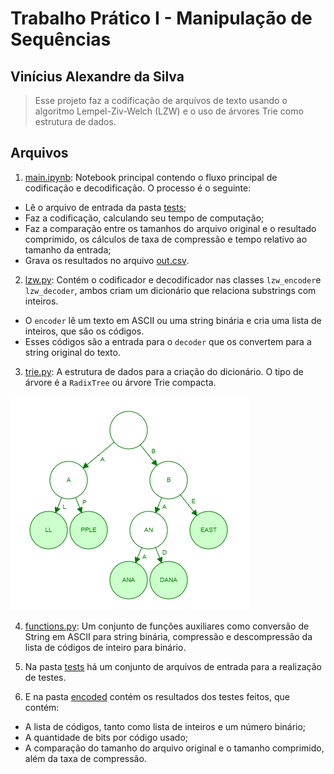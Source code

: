 # Trabalho Prático I - Manipulação de Sequências
## Vinícius Alexandre da Silva

> Esse projeto faz a codificação de arquivos de texto usando o algoritmo Lempel-Ziv-Welch (LZW) e o uso de árvores Trie como estrutura de dados.

## Arquivos
1. [main.ipynb](https://github.com/vasilva/TP1-Manipulacao-de-sequencias/blob/main/main.ipynb): Notebook principal contendo o fluxo principal de codificação e decodificação. O processo é o seguinte:
* Lê o arquivo de entrada da pasta [tests](https://github.com/vasilva/TP1-Manipulacao-de-sequencias/tree/main/tests);
* Faz a codificação, calculando seu tempo de computação;
* Faz a comparação entre os tamanhos do arquivo original e o resultado comprimido, os cálculos de taxa de compressão e tempo relativo ao tamanho da entrada;
* Grava os resultados no arquivo [out.csv](https://github.com/vasilva/TP1-Manipulacao-de-sequencias/tree/main/out.csv).

2.  [lzw.py](https://github.com/vasilva/TP1-Manipulacao-de-sequencias/blob/main/lzw.py): Contém o codificador e decodificador nas classes `lzw_encoder`e `lzw_decoder`, ambos criam um dicionário que relaciona substrings com inteiros.
* O `encoder` lê um texto em ASCII ou uma string binária e cria uma lista de inteiros, que são os códigos.
* Esses códigos são a entrada para o `decoder` que os convertem para a string original do texto.

3.  [trie.py](https://github.com/vasilva/TP1-Manipulacao-de-sequencias/blob/main/trie.py): A estrutura de dados para a criação do dicionário. O tipo de árvore é a `RadixTree` ou árvore Trie compacta.

![Exemplo de Radix Tree](https://github.com/vasilva/TP1-Manipulacao-de-sequencias/blob/main/baixados.png)

4. [functions.py](https://github.com/vasilva/TP1-Manipulacao-de-sequencias/blob/main/Str_functions.py): Um conjunto de funções auxiliares como conversão de String em ASCII para string binária, compressão e descompressão da lista de códigos de inteiro para binário.

5. Na pasta [tests](https://github.com/vasilva/TP1-Manipulacao-de-sequencias/tree/main/tests) há um conjunto de arquivos de entrada para a realização de testes.

6. E na pasta [encoded](https://github.com/vasilva/TP1-Manipulacao-de-sequencias/tree/main/encoded) contém os resultados dos testes feitos, que contém:
* A lista de códigos, tanto como lista de inteiros e um número binário;
* A quantidade de bits por código usado;
* A comparação do tamanho do arquivo original e o tamanho comprimido, além da taxa de compressão.
